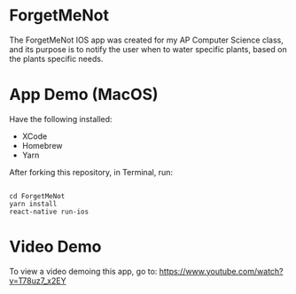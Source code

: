 # ForgetMeNot

The ForgetMeNot IOS app was created for my AP Computer Science class, and its purpose is to notify the user when to water specific plants, 
based on the plants specific needs.

# App Demo (MacOS)

Have the following installed:
* XCode
* Homebrew
* Yarn

After forking this repository, in Terminal, run:

<pre><code> 
cd ForgetMeNot
yarn install
react-native run-ios
</code></pre>

# Video Demo

To view a video demoing this app, go to:
https://www.youtube.com/watch?v=T78uz7_x2EY 
